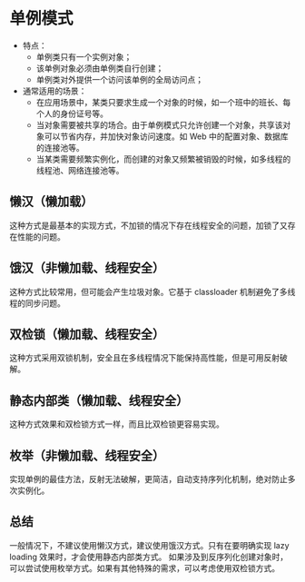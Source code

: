 # 单例模式
- 特点：
  - 单例类只有一个实例对象；
  - 该单例对象必须由单例类自行创建；
  - 单例类对外提供一个访问该单例的全局访问点；
- 通常适用的场景：
  - 在应用场景中，某类只要求生成一个对象的时候，如一个班中的班长、每个人的身份证号等。
  - 当对象需要被共享的场合。由于单例模式只允许创建一个对象，共享该对象可以节省内存，并加快对象访问速度。如 Web 中的配置对象、数据库的连接池等。
  - 当某类需要频繁实例化，而创建的对象又频繁被销毁的时候，如多线程的线程池、网络连接池等。
## 懒汉（懒加载）
这种方式是最基本的实现方式，不加锁的情况下存在线程安全的问题，加锁了又存在性能的问题。
## 饿汉（非懒加载、线程安全）
这种方式比较常用，但可能会产生垃圾对象。它基于 classloader 机制避免了多线程的同步问题。
## 双检锁（懒加载、线程安全）
这种方式采用双锁机制，安全且在多线程情况下能保持高性能，但是可用反射破解。
## 静态内部类（懒加载、线程安全）
这种方式效果和双检锁方式一样，而且比双检锁更容易实现。
## 枚举（非懒加载、线程安全）
实现单例的最佳方法，反射无法破解，更简洁，自动支持序列化机制，绝对防止多次实例化。
## 总结
一般情况下，不建议使用懒汉方式，建议使用饿汉方式。只有在要明确实现 lazy loading 效果时，才会使用静态内部类方式。
如果涉及到反序列化创建对象时，可以尝试使用枚举方式。如果有其他特殊的需求，可以考虑使用双检锁方式。
